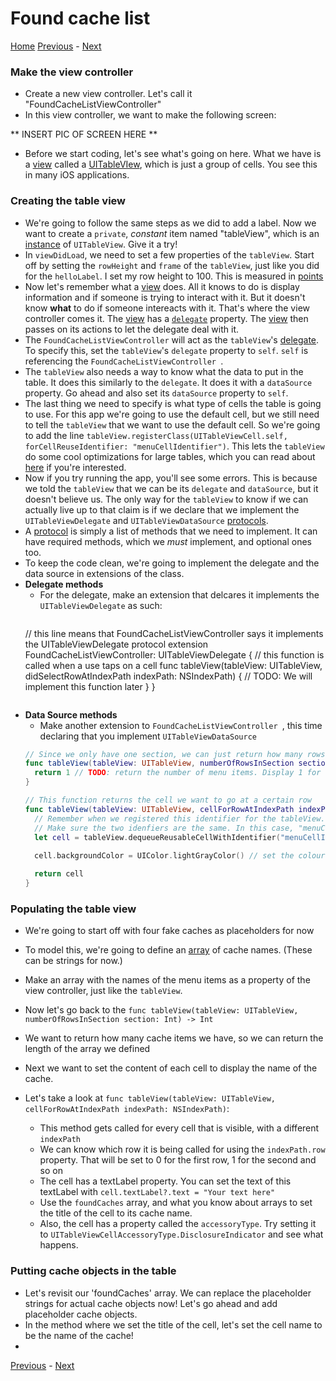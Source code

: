 # Found cache list

[Home](README.md)
[Previous](5-CacheObject.md) - [Next](7-DetailView.md)

### Make the view controller
- Create a new view controller. Let's call it "FoundCacheListViewController"
- In this view controller, we want to make the following screen:

** INSERT PIC OF SCREEN HERE **

- Before we start coding, let's see what's going on here. What we have is a [view]() called a [UITableVIew](), which is just a group of cells. You see this in many iOS applications.

### Creating the table view
  - We're going to follow the same steps as we did to add a label. Now we want to create a `private`, *constant* item named "tableView", which is an [instance]() of `UITableView`. Give it a try!
  - In `viewDidLoad`, we need to set a few properties of the `tableView`. Start off by setting the `rowHeight` and `frame` of the `tableView`, just like you did for the `helloLabel`. I set my row height to 100. This is measured in [points]()
  - Now let's remember what a [view]() does. All it knows to do is display information and if someone is trying to interact with it. But it doesn't know **what** to do if someone intereacts with it. That's where the view controller comes it. The [view]() has a [`delegate`]() property. The [view]() then passes on its actions to let the delegate deal with it.
  - The `FoundCacheListViewController` will act as the `tableView`'s [delegate](). To specify this, set the `tableView`'s `delegate` property to `self`. `self` is referencing the `FoundCacheListViewController `.
  - The `tableView` also needs a way to know what the data to put in the table. It does this similarly to the `delegate`. It does it with a `dataSource` property. Go ahead and also set its `dataSource` property to `self`.
  - The last thing we need to specify is what type of cells the table is going to use. For this app we're going to use the default cell, but we still need to tell the `tableView` that we want to use the default cell. So we're going to add the line `tableView.registerClass(UITableViewCell.self, forCellReuseIdentifier: "menuCellIdentifier")`. This lets the `tableView` do some cool optimizations for large tables, which you can read about [here]() if you're interested.
  - Now  if you try running the app, you'll see some errors. This is because we told the `tableView` that we can be its `delegate` and `dataSource`, but it doesn't believe us. The only way for the `tableView` to know if we can actually live up to that claim is if we declare that we implement the `UITableViewDelegate` and `UITableViewDataSource` [protocols]().
  - A [protocol]() is simply a list of methods that we need to implement. It can have required methods, which we *must* implement, and optional ones too.
  - To keep the code clean, we're going to implement the delegate and the data source in extensions of the class.
  - **Delegate methods**
     - For the delegate, make an extension that delcares it implements the `UITableViewDelegate` as such:
       ```swift
      // this line means that FoundCacheListViewController says it implements the UITableViewDelegate protocol
      extension FoundCacheListViewController: UITableViewDelegate { 
          // this function is called when a use taps on a cell
          func tableView(tableView: UITableView, didSelectRowAtIndexPath indexPath: NSIndexPath) { 
            // TODO: We will implement this function later 
          }
      }
       ```
  - **Data Source methods**
    - Make another extension to `FoundCacheListViewController `, this time declaring that you implement `UITableViewDataSource`
    ```swift
    // Since we only have one section, we can just return how many rows we want
    func tableView(tableView: UITableView, numberOfRowsInSection section: Int) -> Int { 
      return 1 // TODO: return the number of menu items. Display 1 for now so we can see the table view
    }
    
    // This function returns the cell we want to go at a certain row
    func tableView(tableView: UITableView, cellForRowAtIndexPath indexPath: NSIndexPath) -> UITableViewCell { 
      // Remember when we registered this identifier for the tableView. This is where it comes in.
      // Make sure the two idenfiers are the same. In this case, "menuCellIdentifier"
      let cell = tableView.dequeueReusableCellWithIdentifier("menuCellIdentifier", forIndexPath: indexPath)
      
      cell.backgroundColor = UIColor.lightGrayColor() // set the colour to light grey for now

      return cell
    }
    ```
### Populating the table view
  - We're going to start off with four fake caches as placeholders for now
  - To model this, we're going to define an [array]() of cache names. (These can be strings for now.)
  - Make an array with the names of the menu items as a property of the view controller, just like the `tableView`.
  - Now let's go back to the `func tableView(tableView: UITableView, numberOfRowsInSection section: Int) -> Int`
  - We want to return how many cache items we have, so we can return the length of the array we defined
  
  - Next we want to set the content of each cell to display the name of the cache.
  - Let's take a look at `func tableView(tableView: UITableView, cellForRowAtIndexPath indexPath: NSIndexPath)`:
    - This method gets called for every cell that is visible, with a different `indexPath`
    - We can know which row it is being called for using the `indexPath.row` property. That will be set to 0 for the first row, 1 for the second and so on
    - The cell has a textLabel property. You can set the text of this textLabel with `cell.textLabel?.text = "Your text here"`
    - Use the `foundCaches` array, and what you know about arrays to set the title of the cell to its cache name.
    - Also, the cell has a property called the `accessoryType`. Try setting it to `UITableViewCellAccessoryType.DisclosureIndicator` and see what happens.
 
    
### Putting cache objects in the table
- Let's revisit our 'foundCaches' array. We can replace the placeholder strings for actual cache objects now! Let's go ahead and add placeholder cache objects.
- In the method where we set the title of the cell, let's set the cell name to be the name of the cache!
- 
[Previous](5-CacheObject.md) - [Next](7-DetailView.md)
